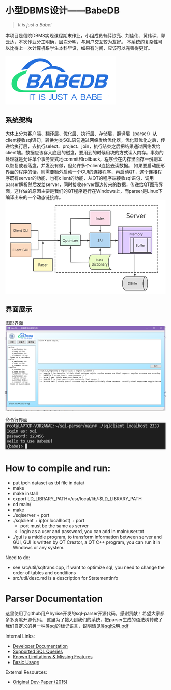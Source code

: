 # 小型DBMS设计——BabeDB

> *It is just a Babe!*

本项目是信院DBMS实现课程期末作业，小组成员有薛钦亮、刘佳伟、黄伟琛、郭云达，本次作业分工明确，层次分明，与用户交互较为友好。
本系统的复杂性可以比得上一次计算机系学生本科毕设，如果有时间，应该可以完善得更好。

![](../GUI/商标大.png)

## 系统架构
大体上分为客户端、翻译层、优化层、执行层、存储层，翻译层（parser）从client接收sql语句，转换为类SQL语句通过网络发给优化器，优化器优化之后，传递给执行层，去执行select、project、join，执行结束之后把结果通过网络发给client端。数据应该存入底层的磁盘，要用到的时候用块的方式读入内存。事务的处理就是允许单个事务显式地commit和rollback，程序会在内存里面存一份副本以恢复或者落盘，并发没有做，但允许多个client连接去读数据。
如果要启动图形界面的程序的话，则需要额外启动一个GUI的连接程序，再启动QT，这个连接程序既有server的功能，也有client的功能，从QT的程序端接收sql语句，调用parser解析然后发给server，同时接收server那边传来的数据，传递给QT图形界面，这样做的原因主要是我们的QT程序运行在Windows上，而parser是Linux下编译出来的一个动态链接库。
![](../系统架构.png)

## 界面展示
图形界面
![](../界面展示.png)

命令行界面
![](../client.png)

# How to compile and run:

- put tpch dataset as tbl file in data/
- make
- make install
- export LD_LIBRARY_PATH=/usr/local/lib/:$LD_LIBRARY_PATH
- cd main/
- make
- ./sqlserver + port
- ./sqlclient + ip(or localhost) + port
    - port must be the same as server
    - login as a user and password, you can add in main/user.txt
- ./gui is a middle program, to transform information between server and GUI, GUI is written by QT Creator, a QT C++ program, you can run it in Windows or any system.

Need to do:

- see src/util/sqltrans.cpp, if want to optimize sql, you need to change the order of tables and conditions
- src/util/desc.md is a description for StatementInfo

Parser Documentation
====================

这里使用了github用户hyrise开发的sql-parser开源代码，感谢贡献！希望大家都多多贡献开源代码。
这里为了接入到我们的系统，把parser生成的语法树转成了我们自定义的另一种类sql的标记语言，说明请见[类sql说明.pdf](../类sql说明.pdf)

Internal Links:

* [Developer Documentation](dev-docs.md)
* [Supported SQL Queries](syntax-support.md)
* [Known Limitations & Missing Features](known-limitations.md)
* [Basic Usage](basic-usage.md)

External Resources:

* [Original Dev-Paper (2015)](http://torpedro.com/paper/HyriseSQL-03-2015.pdf)
